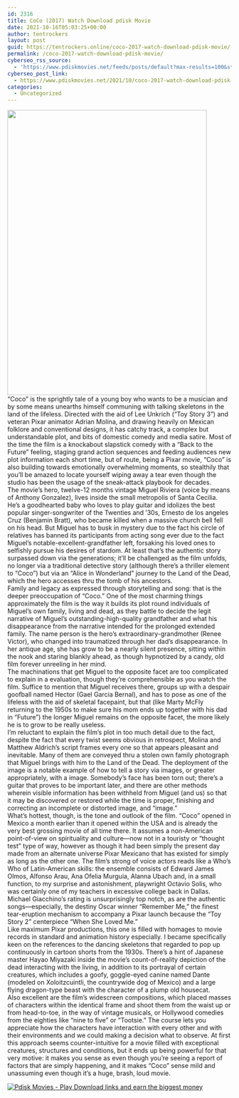 ```yaml
---
id: 2316
title: CoCo (2017) Watch Download pdisk Movie
date: 2021-10-16T05:03:25+00:00
author: tentrockers
layout: post
guid: https://tentrockers.online/coco-2017-watch-download-pdisk-movie/
permalink: /coco-2017-watch-download-pdisk-movie/
cyberseo_rss_source:
  - 'https://www.pdiskmovies.net/feeds/posts/default?max-results=100&start-index=101'
cyberseo_post_link:
  - https://www.pdiskmovies.net/2021/10/coco-2017-watch-download-pdisk-movie.html
categories:
  - Uncategorized
---
```

<div class="separator">
  <a href="https://blogger.googleusercontent.com/img/a/AVvXsEi4WXgstFbD-tI2u8RLPnhEdzGxw0-dvqW9w6NJjh2qPztnJ5VuoVS6knojx62yGOeprArhg-zWwGNMp2Q_uHfJeZzgJkhy09INfUh0rdNqDxX22AmKNf4CWvBVIkaTs0nws0uci_l_KkGNyVplKfAvADcixyF2cntcq48S08CANZU2o_R0Q6wpxhn1=s2048" imageanchor="1"><img loading="lazy" border="0" data-original-height="2048" data-original-width="1433" height="640" src="https://blogger.googleusercontent.com/img/a/AVvXsEi4WXgstFbD-tI2u8RLPnhEdzGxw0-dvqW9w6NJjh2qPztnJ5VuoVS6knojx62yGOeprArhg-zWwGNMp2Q_uHfJeZzgJkhy09INfUh0rdNqDxX22AmKNf4CWvBVIkaTs0nws0uci_l_KkGNyVplKfAvADcixyF2cntcq48S08CANZU2o_R0Q6wpxhn1=w448-h640" width="448" /></a>
</div>



<div>
  <div>
    <span>&#8220;Coco&#8221; is the sprightly tale of a young boy who wants to be a musician and by some means unearths himself communing with talking skeletons in the land of the lifeless. Directed with the aid of Lee Unkrich (&#8220;Toy Story 3&#8221;) and veteran Pixar animator Adrian Molina, and drawing heavily on Mexican folklore and conventional designs, it has catchy track, a complex but understandable plot, and bits of domestic comedy and media satire. Most of the time the film is a knockabout slapstick comedy with a &#8220;Back to the Future&#8221; feeling, staging grand action sequences and feeding audiences new plot information each short time, but of route, being a Pixar movie, &#8220;Coco&#8221; is also building towards emotionally overwhelming moments, so stealthily that you&#8217;ll be amazed to locate yourself wiping away a tear even though the studio has been the usage of the sneak-attack playbook for decades.</span>
  </div>
  
  <div>
    <span>The movie&#8217;s hero, twelve-12 months vintage Miguel Riviera (voice by means of Anthony Gonzalez), lives inside the small metropolis of Santa Cecilia. He’s a goodhearted baby who loves to play guitar and idolizes the best popular singer-songwriter of the Twenties and &#8217;30s, Ernesto de los angeles Cruz (Benjamin Bratt), who became killed when a massive church bell fell on his head. But Miguel has to busk in mystery due to the fact his circle of relatives has banned its participants from acting song ever due to the fact Miguel&#8217;s notable-excellent-grandfather left, forsaking his loved ones to selfishly pursue his desires of stardom. At least that’s the authentic story surpassed down via the generations; it’ll be challenged as the film unfolds, no longer via a traditional detective story (although there’s a thriller element to “Coco”) but via an “Alice in Wonderland” journey to the Land of the Dead, which the hero accesses thru the tomb of his ancestors.&nbsp;</span>
  </div>
  
  <div>
    <span>Family and legacy as expressed through storytelling and song: that is the deeper preoccupation of “Coco.” One of the most charming things approximately the film is the way it builds its plot round individuals of Miguel’s own family, living and dead, as they battle to decide the legit narrative of Miguel’s outstanding-high-quality grandfather and what his disappearance from the narrative intended for the prolonged extended family. The name person is the hero’s extraordinary-grandmother (Renee Victor), who changed into traumatized through her dad’s disappearance. In her antique age, she has grow to be a nearly silent presence, sitting within the nook and staring blankly ahead, as though hypnotized by a candy, old film forever unreeling in her mind.</span>
  </div>
  
  <div>
    <span>The machinations that get Miguel to the opposite facet are too complicated to explain in a evaluation, though they’re comprehensible as you watch the film. Suffice to mention that Miguel receives there, groups up with a despair goofball named Hector (Gael Garcia Bernal), and has to pose as one of the lifeless with the aid of skeletal facepaint, but that (like Marty McFly returning to the 1950s to make sure his mom ends up together with his dad in “Future”) the longer Miguel remains on the opposite facet, the more likely he is to grow to be really useless.</span>
  </div>
  
  <div>
    <span>I’m reluctant to explain the film’s plot in too much detail due to the fact, despite the fact that every twist seems obvious in retrospect, Molina and Matthew Aldrich’s script frames every one so that appears pleasant and inevitable. Many of them are conveyed thru a stolen own family photograph that Miguel brings with him to the Land of the Dead. The deployment of the image is a notable example of how to tell a story via images, or greater appropriately, with a image. Somebody’s face has been torn out; there’s a guitar that proves to be important later, and there are other methods wherein visible information has been withheld from Miguel (and us) so that it may be discovered or restored while the time is proper, finishing and correcting an incomplete or distorted image, and &#8220;image.”</span>
  </div>
  
  <div>
    <span>What’s hottest, though, is the tone and outlook of the film. “Coco” opened in Mexico a month earlier than it opened within the USA and is already the very best grossing movie of all time there. It assumes a non-American point-of-view on spirituality and culture—now not in a touristy or “thought test” type of way, however as though it had been simply the present day made from an alternate universe Pixar Mexicano that has existed for simply as long as the other one. The film’s strong of voice actors reads like a Who’s Who of Latin-American skills: the ensemble consists of Edward James Olmos, Alfonso Arau, Ana Ofelia Murguia, Alanna Ubach and, in a small function, to my surprise and astonishment, playwright Octavio Solis, who was certainly one of my teachers in excessive college back in Dallas. Michael Giacchino&#8217;s rating is unsurprisingly top notch, as are the authentic songs—especially, the destiny Oscar winner &#8220;Remember Me,&#8221; the finest tear-eruption mechanism to accompany a Pixar launch because the &#8220;Toy Story 2&#8221; centerpiece &#8220;When She Loved Me.&#8221;</span>
  </div>
  
  <div>
    <span>Like maximum Pixar productions, this one is filled with homages to movie records in standard and animation history especially. I became specifically keen on the references to the dancing skeletons that regarded to pop up continuously in cartoon shorts from the 1930s. There’s a hint of Japanese master Hayao Miyazaki inside the movie’s count-of-reality depiction of the dead interacting with the living, in addition to its portrayal of certain creatures, which includes a goofy, goggle-eyed canine named Dante (modeled on Xoloitzcuintli, the countrywide dog of Mexico) and a large flying dragon-type beast with the character of a plump old housecat.</span>
  </div>
  
  <div>
    <span>Also excellent are the film&#8217;s widescreen compositions, which placed masses of characters within the identical frame and shoot them from the waist up or from head-to-toe, in the way of vintage musicals, or Hollywood comedies from the eighties like &#8220;nine to five&#8221; or &#8220;Tootsie.&#8221; The course lets you appreciate how the characters have interaction with every other and with their environments and we could making a decision what to observe. At first this approach seems counter-intuitive for a movie filled with exceptional creatures, structures and conditions, but it ends up being powerful for that very motive: it makes you sense as even though you&#8217;re seeing a report of factors that are simply happening, and it makes &#8220;Coco&#8221; sense mild and unassuming even though it&#8217;s a huge, brash, loud movie.</span>
  </div>
</div>

[![](https://1.bp.blogspot.com/-a93bp85aB6g/YUXjACCiX3I/AAAAAAAAbQE/GHmPI7h0af0tqn6tYzd0cdrDv9Hu9LUSACLcBGAsYHQ/s16000/Play_it_New-removebg-preview.png "Pdisk Movies - Play Download links and earn the biggest money")](https://pdisklink.com/1/bnYybWtwMDAwejU1?dn=1)